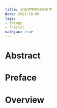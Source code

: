 ```yaml
---
title: 汉诺塔中的分形哲学
date: 2021-10-08
tags: 
- things
- fractal
mathjax: true
---
```


# Abstract


# Preface


# Overview

